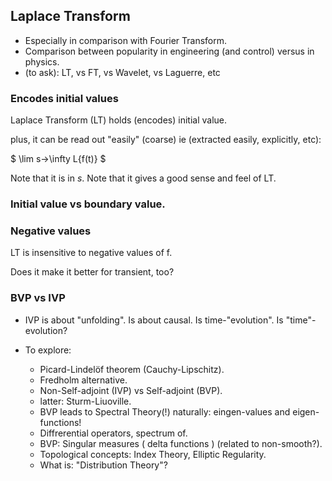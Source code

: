 
## Laplace Transform
* Especially in comparison with Fourier Transform.
* Comparison between popularity in engineering (and control) versus in physics.
* (to ask): LT, vs FT, vs Wavelet, vs Laguerre, etc

### Encodes initial values
Laplace Transform (LT) holds (encodes) initial value.

plus, it can be read out "easily" (coarse) ie (extracted easily, explicitly, etc):

$ \lim s->\infty L{f(t)} $

Note that it is in $s$.
Note that it gives a good sense and feel of LT.

### Initial value vs boundary value.

### Negative values
LT is insensitive to negative values of f.

Does it make it better for transient, too?

### BVP vs IVP
* IVP is about "unfolding". Is about causal. Is time-"evolution". Is "time"-evolution?

* To explore:
    * Picard-Lindelöf theorem (Cauchy-Lipschitz).
    * Fredholm alternative.
    * Non-Self-adjoint (IVP) vs Self-adjoint (BVP).
    * latter: Sturm-Liuoville.
    * BVP leads to Spectral Theory(!) naturally: eingen-values and eigen-functions!
    * Diffrerential operators, spectrum of.
    * BVP: Singular measures ( delta functions ) (related to non-smooth?).
    * Topological concepts: Index Theory, Elliptic Regularity.
    * What is: "Distribution Theory"?

